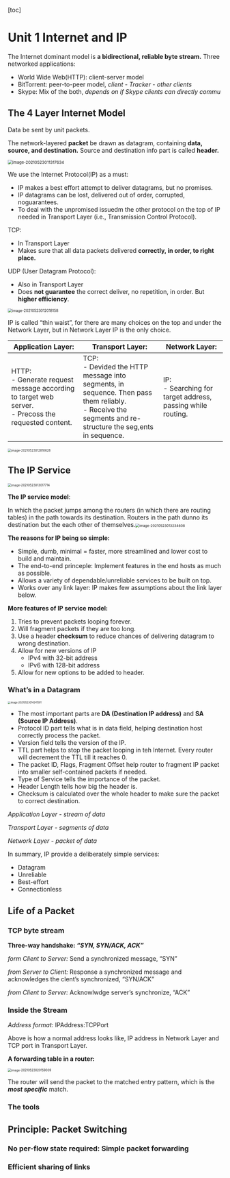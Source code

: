 [toc]

# Unit 1 Internet and IP
The Internet dominant model is **a bidirectional, reliable byte stream.**
Three networked applications:
- World Wide Web(HTTP): client-server model
- BitTorrent: peer-to-peer model, *client - Tracker - other clients*
- Skype: Mix of the both, *depends on if Skype clients can directly commu*

## The 4 Layer Internet Model

Data be sent by unit packets.

The network-layered **packet** be drawn as datagram, containing **data, source, and destination.** Source and destination info part is called **header.**

<img src="/home/han/.config/Typora/typora-user-images/image-20210523011317634.png" alt="image-20210523011317634" style="zoom:67%;" />

We use the Internet Protocol(IP) as a must:

- IP makes a best effort attempt to deliver datagrams, but no promises.
- IP datagrams can be lost, delivered out of order, corrupted, noguarantees.
- To deal with the unpromised issuedm the other protocol on the top of IP needed in Transport Layer (i.e., Transmission Control Protocol).

TCP:

- In Transport Layer
- Makes sure that all data packets delivered **correctly, in order,  to right place.**

UDP (User Datagram Protocol):

- Also in Transport Layer
- Does **not guarantee** the correct deliver, no repetition, in order. But **higher efficiency**.

<img src="/home/han/.config/Typora/typora-user-images/image-20210523012018158.png" alt="image-20210523012018158" style="zoom:60%;" />

IP is called “thin waist”, for there are many choices on the top and under the Network Layer, but in Network Layer IP is the only choice.

| Application Layer:                                           | Transport Layer:                                             | Network Layer:                                               |
| ------------------------------------------------------------ | ------------------------------------------------------------ | ------------------------------------------------------------ |
| HTTP: <br/>- Generate request message according to target web server.<br/>- Precoss the requested content. | TCP:<br/>- Devided the HTTP message into segments, in sequence. Then pass them reliably.<br/>- Receive the segments and re-structure the seg,ents in sequence. | IP:<br/>- Searching for target address, passing while routing. |

<img src="/home/han/.config/Typora/typora-user-images/image-20210523012810628.png" alt="image-20210523012810628" style="zoom:50%;" />

## The IP Service

<img src="/home/han/.config/Typora/typora-user-images/image-20210523013017714.png" alt="image-20210523013017714" style="zoom:50%;" />

**The IP service model**:

In which the packet jumps among the routers (in which there are routing tables) in the path towards its destination. Routers in the path dunno its destination but the each other of themselves.<img src="/home/han/.config/Typora/typora-user-images/image-20210523013234608.png" alt="image-20210523013234608" style="zoom:57%;" />

**The reasons for IP being so simple:**

- Simple, dumb, minimal = faster, more streamlined and lower cost to build and maintain.
- The end-to-end princeple: Implement features in the end hosts as much as possible.
- Allows a variety of dependable/unreliable services to be built on top.
- Works over any link layer: IP makes few assumptions about the link layer below.

**More features of IP service model:**

1. Tries to prevent packets looping forever.
2. Will fragment packets if they are too long.
3. Use a header **checksum** to reduce chances of delivering datagram to wrong destination.
4. Allow for new versions of IP
   - IPv4 with 32-bit address
   - IPv6 with 128-bit address
5. Allow for new options to be added to header.

### What’s in a Datagram

<img src="/home/han/.config/Typora/typora-user-images/image-20210523014241591.png" alt="image-20210523014241591" style="zoom:40%;" />

- The most important parts are **DA (Destination IP address)** and **SA (Source IP Address)**.
- Protocol ID part tells what is in data field, helping destination host correctly process the packet.
- Version field tells the version of the IP.
- TTL part helps to stop the packet looping in teh Internet. Every router will decrement the TTL till it reaches 0.
- The packet ID, Flags, Fragment Offset help router to fragment IP packet into smaller self-contained packets if needed.
- Type of Service tells the importance of the packet.
- Header Length tells how big the header is.
- Checksum is calculated over the whole header to make sure the packet to correct destination.

*Application Layer - stream of data*

*Transport Layer - segments of data*

*Network Layer - packet of data*

In summary, IP provide a deliberately simple services:

- Datagram
- Unreliable
- Best-effort
- Connectionless



## Life of a Packet



### TCP byte stream

**Three-way handshake: *“SYN, SYN/ACK, ACK”***

*form Client to Server:* Send a synchronized message, “SYN”

*from Server to Client:* Response a synchronized message and acknowledges the clent’s synchronized, “SYN/ACK”

*from Client to Server:* Acknowlwdge server’s synchronize, “ACK”

### Inside the Stream

*Address format:* IPAddress:TCPPort

Above is how a normal address looks like, IP address in Network Layer and TCP port in Transport Layer.

**A forwarding table in a router:**

<img src="/home/han/.config/Typora/typora-user-images/image-20210523020159039.png" alt="image-20210523020159039" style="zoom:50%;" />

The router will send the packet to the matched entry pattern, which is the ***most specific*** match.

### The tools

## Principle: Packet Switching

### No per-flow state required: Simple packet forwarding

### Efficient sharing of links